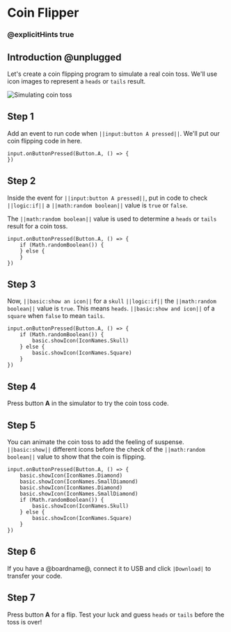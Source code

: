 # Coin Flipper

### @explicitHints true

## Introduction @unplugged

Let's create a coin flipping program to simulate a real coin toss. We'll use icon images to represent a ``heads`` or ``tails`` result.

![Simulating coin toss](/static/mb/projects/coin-flipper/coin-flipper.gif)

## Step 1

Add an event to run code when ``||input:button A pressed||``. We'll put our coin flipping
code in here.

```spy
input.onButtonPressed(Button.A, () => {
})
```

## Step 2

Inside the event for ``||input:button A pressed||``, put in code to check ``||logic:if||`` a ``||math:random boolean||`` value is `true` or `false`.

The ``||math:random boolean||`` value is used to determine a ``heads`` or ``tails`` result for
a coin toss.

```spy
input.onButtonPressed(Button.A, () => {
    if (Math.randomBoolean()) {
    } else {
    }
})
```

## Step 3

Now, ``||basic:show an icon||`` for a `skull` ``||logic:if||`` the ``||math:random boolean||`` value is ``true``. This means ``heads``. ``||basic:show and icon||`` of a ``square`` when ``false`` to mean
``tails``.

```spy
input.onButtonPressed(Button.A, () => {
    if (Math.randomBoolean()) {
        basic.showIcon(IconNames.Skull)
    } else {
        basic.showIcon(IconNames.Square)
    }
})
```

## Step 4

Press button **A** in the simulator to try the coin toss code.

## Step 5

You can animate the coin toss to add the feeling of suspense. ``||basic:show||`` different
icons before the check of the ``||math:random boolean||`` value to show that the
coin is flipping.

```spy
input.onButtonPressed(Button.A, () => {
    basic.showIcon(IconNames.Diamond)
    basic.showIcon(IconNames.SmallDiamond)
    basic.showIcon(IconNames.Diamond)
    basic.showIcon(IconNames.SmallDiamond)
    if (Math.randomBoolean()) {
        basic.showIcon(IconNames.Skull)
    } else {
        basic.showIcon(IconNames.Square)
    }
})
```

## Step 6

If you have a @boardname@, connect it to USB and click ``|Download|`` to transfer your code.

## Step 7

Press button **A** for a flip. Test your luck and guess ``heads`` or ``tails`` before the toss is over!
